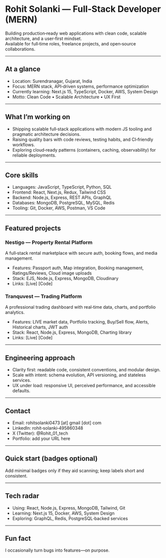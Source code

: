# Rohit Solanki — Full‑Stack Developer (MERN)

Building production‑ready web applications with clean code, scalable architecture, and a user‑first mindset.  
Available for full‑time roles, freelance projects, and open‑source collaborations.

---

## At a glance
- Location: Surendranagar, Gujarat, India
- Focus: MERN stack, API‑driven systems, performance optimization
- Currently learning: Next.js 15, TypeScript, Docker, AWS, System Design
- Motto: Clean Code • Scalable Architecture • UX First

---

## What I’m working on
- Shipping scalable full‑stack applications with modern JS tooling and pragmatic architecture decisions.
- Raising quality bars with code reviews, testing habits, and CI‑friendly workflows.
- Exploring cloud‑ready patterns (containers, caching, observability) for reliable deployments.

---

## Core skills
- Languages: JavaScript, TypeScript, Python, SQL
- Frontend: React, Next.js, Redux, Tailwind CSS
- Backend: Node.js, Express, REST APIs, GraphQL
- Databases: MongoDB, PostgreSQL, MySQL, Redis
- Tooling: Git, Docker, AWS, Postman, VS Code

---

## Featured projects

### Nestigo — Property Rental Platform
A full‑stack rental marketplace with secure auth, booking flows, and media management.
- Features: Passport auth, Map integration, Booking management, Ratings/Reviews, Cloud image uploads
- Stack: EJS, Node.js, Express, MongoDB, Cloudinary
- Links: [Live] [Code]

### Tranquvest — Trading Platform
A professional trading dashboard with real‑time data, charts, and portfolio analytics.
- Features: LIVE market data, Portfolio tracking, Buy/Sell flow, Alerts, Historical charts, JWT auth
- Stack: React, Node.js, Express, MongoDB, Charting library
- Links: [Live] [Code]

---

## Engineering approach
- Clarity first: readable code, consistent conventions, and modular design.
- Scale with intent: schema evolution, API versioning, and stateless services.
- UX under load: responsive UI, perceived performance, and accessible defaults.

---

## Contact
- Email: rohitsolanki0473 [at] gmail [dot] com
- LinkedIn: rohit‑solanki‑495860348
- X (Twitter): @Rohit_01_tech
- Portfolio: add your URL here

---

## Quick start (badges optional)
Add minimal badges only if they aid scanning; keep labels short and consistent.

<!-- Example (add real links later):
[Portfolio] • [LinkedIn] • [Email] • [X]
-->

---

## Tech radar
- Using: React, Node.js, Express, MongoDB, Tailwind, Git
- Learning: Next.js 15, Docker, AWS, System Design
- Exploring: GraphQL, Redis, PostgreSQL‑backed services

---

## Fun fact
I occasionally turn bugs into features—on purpose.
